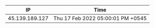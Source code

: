  | IP      | Time |
| ----------- | ----------- |
| 45.139.189.127      | Thu 17 Feb 2022 05:00:01 PM +0545       |
